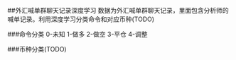 ##外汇喊单群聊天记录深度学习
数据为外汇喊单群聊天记录，里面包含分析师的喊单记录。利用深度学习分类命令和对应币种(TODO)

###命令分类
0-未知
1-做多
2-做空
3-平仓
4-调整

###币种分类(TODO)